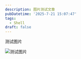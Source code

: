 ```yaml
---
description: 图片测试文章
pubDatetime: '2025-7-21 15:07:47'
tags:
  - Shell
draft: false
---
```


测试图片



![测试图片](https://media2.giphy.com/media/14kwRD61ir8wW4/giphy.gif?cid=7941fdc6y5oodgmsmqf888um9amf2vjwwbwhn3i9j3lqwaxm&ep=v1_gifs_trending&rid=giphy.gif&ct=g)


